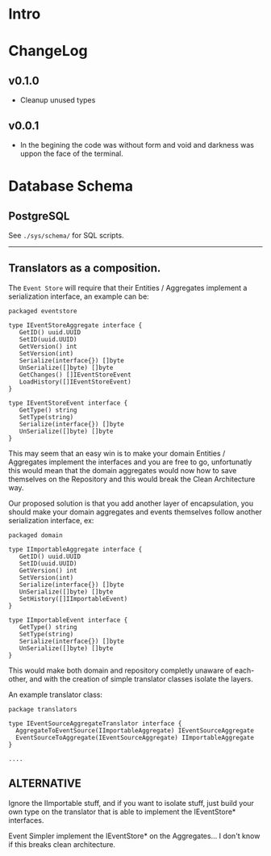 # Intro

# ChangeLog

## v0.1.0

- Cleanup unused types

## v0.0.1

- In the begining the code was without form and void and darkness was uppon the face of the terminal.

# Database Schema 

## PostgreSQL

See `./sys/schema/` for SQL scripts.

---

## Translators as a composition.

The `Event Store` will require that their Entities / Aggregates implement a serialization interface, an example can be: 

```
packaged eventstore

type IEventStoreAggregate interface {
   GetID() uuid.UUID
   SetID(uuid.UUID)
   GetVersion() int
   SetVersion(int)
   Serialize(interface{}) []byte
   UnSerialize([]byte) []byte
   GetChanges() []IEventStoreEvent
   LoadHistory([]IEventStoreEvent)
}

type IEventStoreEvent interface {
   GetType() string
   SetType(string)
   Serialize(interface{}) []byte
   UnSerialize([]byte) []byte
}  
```

This may seem that an easy win is to make your domain Entities / Aggregates implement the interfaces and you are free to go, unfortunatly this would mean that the domain aggregates would now how to save themselves on the Repository and this would break the Clean Architecture way.

Our proposed solution is that you add another layer of encapsulation, you should make your domain aggregates and events themselves follow another serialization interface, ex:

```
packaged domain

type IImportableAggregate interface {
   GetID() uuid.UUID
   SetID(uuid.UUID)
   GetVersion() int
   SetVersion(int)
   Serialize(interface{}) []byte
   UnSerialize([]byte) []byte
   SetHistory([]IImportableEvent)
}

type IImportableEvent interface {
   GetType() string
   SetType(string)
   Serialize(interface{}) []byte
   UnSerialize([]byte) []byte
}  
```

This would make both domain and repository completly unaware of each-other, and with the creation of simple translator classes isolate the layers.

An example translator class:

```
package translators

type IEventSourceAggregateTranslator interface {
  AggregateToEventSource(IImportableAggregate) IEventSourceAggregate
  EventSourceToAggregate(IEventSourceAggregate) IImportableAggregate
}

....

```

## ALTERNATIVE

Ignore the IImportable stuff, and if you want to isolate stuff, just build your own type on the translator that is able to implement the IEventStore* interfaces.

Event Simpler implement the IEventStore* on the Aggregates... I don't know if this breaks clean architecture.